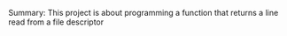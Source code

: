 Summary:
This project is about programming a function that returns a line
read from a file descriptor
